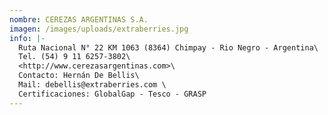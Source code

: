 ```yaml
---
nombre: CEREZAS ARGENTINAS S.A.
imagen: /images/uploads/extraberries.jpg
info: |-
  Ruta Nacional N° 22 KM 1063 (8364) Chimpay - Rio Negro - Argentina\
  Tel. (54) 9 11 6257-3802\
  <http://www.cerezasargentinas.com>\
  Contacto: Hernán De Bellis\
  Mail: debellis@extraberries.com \
  Certificaciones: GlobalGap - Tesco - GRASP
---
```

